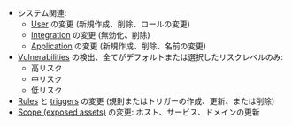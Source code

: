 * システム関連:
    * [User](../../../user-guides/settings/users.md) の変更 (新規作成、削除、ロールの変更)
    * [Integration](integrations-intro.md) の変更 (無効化、削除)
    * [Application](../../../user-guides/settings/applications.md) の変更 (新規作成、削除、名前の変更)
* [Vulnerabilities](../../../glossary-en.md#vulnerability) の検出、全てがデフォルトまたは選択したリスクレベルのみ:
    * 高リスク
    * 中リスク
    * 低リスク
* [Rules](../../../user-guides/rules/rules.md) と [triggers](../../../user-guides/triggers/triggers.md) の変更 (規則またはトリガーの作成、更新、または削除)
* [Scope (exposed assets)](../../scanner.md) の変更: ホスト、サービス、ドメインの更新